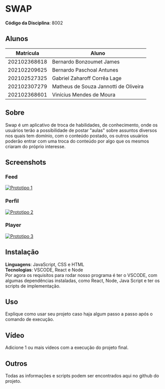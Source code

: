 # SWAP

**Código da Disciplina**: 8002<br>

## Alunos
|Matrícula | Aluno |
| -- | -- |
| 202102368618 | Bernardo Bonzoumet James |
| 202102209625 | Bernardo Paschoal Antunes |
| 202102527325 | Gabriel Zaharoff Corrêa Lage |
| 202102307279 | Matheus de Souza Jannotti de Oliveira |
| 202102368601 | Vinícius Mendes de Moura |

## Sobre 
Swap é um aplicativo de troca de habilidades, de conhecimento, onde os usuários terão a possibilidade de postar "aulas" sobre assuntos diversos nos quais tem domínio, com o conteúdo postado, os outros usuários poderão entrar com uma troca do conteúdo por algo que os mesmos criaram do próprio interesse.

## Screenshots
### Feed
[![Prototipo 1](../assets/paginasimplementadas/feed.png)](../assets/paginasimplementadas/feed.png)

### Perfil
[![Prototipo 2](../assets/paginasimplementadas/perfil.png)](../assets/paginasimplementadas/perfil.png)

### Player
[![Prototipo 3](../assets/paginasimplementadas/player.png)](../assets/paginasimplementadas/player.png)

## Instalação 
**Linguagens**: JavaScript, CSS e HTML<br>
**Tecnologias**: VSCODE, React e Node<br>
Por agora os requisitos para rodar nosso programa é ter o VSCODE, com algumas dependências instaladas, como React, Node, Java Script e ter os scripts de implementação.

## Uso 
Explique como usar seu projeto caso haja algum passo a passo após o comando de execução.

## Vídeo
Adicione 1 ou mais vídeos com a execução do projeto final.

## Outros 
Todas as informações e scripts podem ser encontrados aqui no github do projeto.
